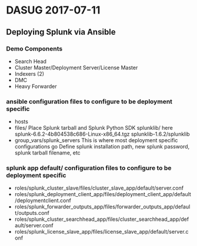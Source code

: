 DASUG 2017-07-11
================

Deploying Splunk via Ansible
----------------------------

### Demo Components
*   Search Head
*   Cluster Master/Deployment Server/License Master
*   Indexers (2)
*   DMC
*   Heavy Forwarder

### ansible configuration files to configure to be deployment specific
*   hosts
*   files/
        Place Splunk tarball and Splunk Python SDK splunklib/ here
        splunk-6.6.2-4b804538c686-Linux-x86_64.tgz
        splunklib-1.6.2/splunklib
*   group_vars/splunk_servers
        This is where most deployment specific configurations go
        Define splunk installation path, new splunk password, splunk tarball filename, etc

### splunk app default/ configuration files to configure to be deployment specific
*   roles/splunk_cluster_slave/files/cluster_slave_app/default/server.conf
*   roles/splunk_deployment_client_app/files/deployment_client_app/default/deploymentclient.conf
*   roles/splunk_forwarder_outputs_app/files/forwarder_outputs_app/default/outputs.conf
*   roles/splunk_cluster_searchhead_app/files/cluster_searchhead_app/default/server.conf
*   roles/splunk_license_slave_app/files/license_slave_app/default/server.conf
